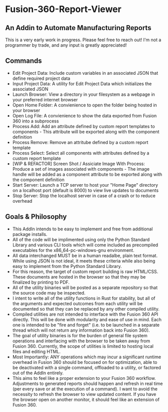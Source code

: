 # Fusion-360-Report-Viewer #
## An Addin to Automate Manufacturing Reports ##

This is a very early work in progress. Please feel free to reach out! I'm not a programmer by trade, and any input is greatly appreciated!

## Commands ##
* Edit Project Data: Include custom variables in an associated JSON that define required project data
* Input Project Data: A utility for Edit Project Data which initializes the associated JSON
* Launch Browser: View a directory in your filesystem as a webpage in your preferred internet browser
* Open Home Folder: A convienience to open the folder being hosted in your browser
* Open Log File: A convienience to show the data exported from Fusion 360 into a subprocess
* Process Add: Add an attribute defined by custom report templates to components - This attribute will be exported along with the component definition
* Process Remove: Remove an attritube defined by a custom report template
* Process Select: Select all components with attributes defined by a custom report template
* \[WIP & REFACTOR\] Screen Shot / Assiciate Image With Process: Produce a set of images associated with components - The image handle will be added as a component attribute to be exported along with the component definition
* Start Server: Launch a TCP server to host your "Home Page" directory on a localhost port (default is 8000) to view live updates to documents
* Stop Server: Stop the localhost server in case of a crash or to reduce overhead

## Goals & Philosophy ##
* This AddIn intends to be easy to implement and free from additional package installs.
* All of the code will be implimented using only the Python Standard Library and various CLI tools which will come included as precompiled executables for the x86_64-pc-windows-gnu environment.
* All data interchanged MUST be in a human readalbe, plain text format. While using JSON is not ideal, it meets these criteria while also being easy to implement from the Python Standard Library.
* For this reason, the target of custom report building is raw HTML/CSS. These documents are hosted in the browser so that they may be finalized by printing to PDF.
* All of the utility binaries will be posted as a separate repository so that the source code may be inspected.
* I intent to write all of the utility functions in Rust for stability, but all of the arguments and expected outcomes from each utility will be documented so that they can be replaced by any other compiled utility.
* Compiled utilities are not intended to interface with the Fusion 360 API directly. This will be done with modularity and ease of use in mind. Each one is intended to be "fire and forget" (i.e. to be launched in a separate thread which will not return any information back into Fusion 360).
* The goal of utility binaries is for the burden of general file system operations and interfacing with the browser to be taken away from Fusion 360. Currently, the scope of utilities is limited to hosting local files and editing HTML.
* Most Importantly: ANY operations which may incur a significant runtime overhead in Fusion 360 should be focused on for optimization, able to be deactivated with a single command, offloaded to a utility, or factored out of the AddIn entirely.
* This aims to feel like a proper extension to your Fusion 360 workflow. Adjustments to generated reports should happen and refresh in real time (per every save or at the execution of a command). I want to avoid the necessity to refresh the browser to view updated content. If you have the browser open on another monitor, it should feel like an extension of Fusion 360. 

